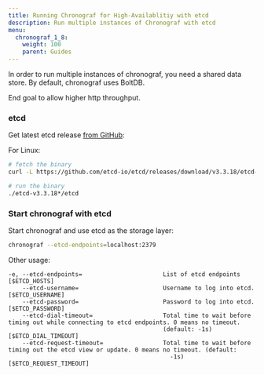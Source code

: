```yaml
---
title: Running Chronograf for High-Availablitiy with etcd
description: Run multiple instances of Chronograf with etcd
menu:
  chronograf_1_8:
    weight: 100
    parent: Guides
---
```


In order to run multiple instances of chronograf, you need a shared data store.
By default, chronograf uses BoltDB. 

End goal to allow higher http throughput.

### etcd

Get latest etcd release [from GitHub](https://github.com/etcd-io/etcd/releases/tag/v3.3.18):

For Linux:

```sh
# fetch the binary
curl -L https://github.com/etcd-io/etcd/releases/download/v3.3.18/etcd-v3.3.18-linux-amd64.tar.gz | tar -zxf -

# run the binary
./etcd-v3.3.18*/etcd
```

### Start chronograf with etcd

Start chronograf and use etcd as the storage layer:

```sh
chronograf --etcd-endpoints=localhost:2379
```

Other usage:

```
-e, --etcd-endpoints=                       List of etcd endpoints [$ETCD_HOSTS]
    --etcd-username=                        Username to log into etcd. [$ETCD_USERNAME]
    --etcd-password=                        Password to log into etcd. [$ETCD_PASSWORD]
    --etcd-dial-timeout=                    Total time to wait before timing out while connecting to etcd endpoints. 0 means no timeout.
                                            (default: -1s) [$ETCD_DIAL_TIMEOUT]
    --etcd-request-timeout=                 Total time to wait before timing out the etcd view or update. 0 means no timeout. (default:
                                              -1s) [$ETCD_REQUEST_TIMEOUT]
```
